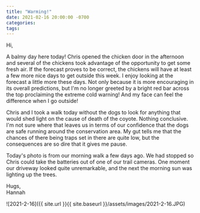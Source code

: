 ```yaml
---
title: "Warming!"
date: 2021-02-16 20:00:00 -0700
categories:
tags:
---
```


Hi,

A balmy day here today! Chris opened the chicken door in the afternoon and several of the chickens took advantage of the opportunity to get some fresh air. If the forecast proves to be correct, the chickens will have at least a few more nice days to get outside this week. I enjoy looking at the forecast a little more these days. Not only because it is more encouraging in its overall predictions, but I'm no longer greeted by a bright red bar across the top proclaiming the extreme cold warning! And my face can feel the difference when I go outside!

Chris and I took a walk today without the dogs to look for anything that would shed light on the cause of death of the coyote. Nothing conclusive. I'm not sure where that leaves us in terms of our confidence that the dogs are safe running around the conservation area. My gut tells me that the chances of there being traps set in there are quite low, but the consequences are so dire that it gives me pause.

Today's photo is from our morning walk a few days ago. We had stopped so Chris could take the batteries out of one of our trail cameras. One moment our driveway looked quite unremarkable, and the next the morning sun was lighting up the trees. 

Hugs,<br />
Hannah


![2021-2-16]({{ site.url }}{{ site.baseurl }}/assets/images/2021-2-16.JPG)